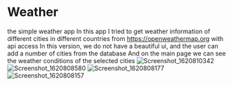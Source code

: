 # Weather
the simple weather app
In this app I tried to get weather information of different cities in different countries from https://openweathermap.org with api access
In this version, we do not have a beautiful ui, and the user can add a number of cities from the database
And on the main page we can see the weather conditions of the selected cities 
![Screenshot_1620810342](https://user-images.githubusercontent.com/76970164/117949275-33421f80-b327-11eb-98e3-3bc299d9623c.png)
![Screenshot_1620808580](https://user-images.githubusercontent.com/76970164/117949281-350be300-b327-11eb-821a-864f190ad09a.png)
![Screenshot_1620808177](https://user-images.githubusercontent.com/76970164/117949289-376e3d00-b327-11eb-9779-02908638c715.png)
![Screenshot_1620808157](https://user-images.githubusercontent.com/76970164/117949293-39380080-b327-11eb-8dce-d48db54c9f1a.png)


